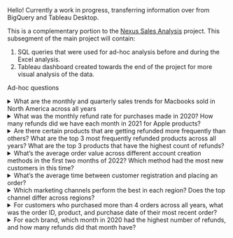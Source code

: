 Hello! Currently a work in progress, transferring information over from BigQuery and Tableau Desktop.

This is a complementary portion to the [Nexus Sales Analysis](https://github.com/aduong58/portfolio_projects/tree/main/Nexus-Sales-Analysis) project. This subsegment of the main project will contain:
1. SQL queries that were used for ad-hoc analysis before and during the Excel analysis.
2. Tableau dashboard created towards the end of the project for more visual analysis of the data.


Ad-hoc questions
<details>
<summary>What are the monthly and quarterly sales trends for Macbooks sold in North America across all years </summary> <br>
  Insert notes for this questions here.
  <pre> Insert SQL query here </pre>
</details>

<details>
<summary>What was the monthly refund rate for purchases made in 2020? How many refunds did we have each month in 2021 for Apple products?</summary> <br>
  Insert notes for this questions here.
  <pre> Insert SQL query here </pre>
</details>

<details>
<summary>Are there certain products that are getting refunded more frequently than others? What are the top 3 most frequently refunded products across all years? What are the top 3 products that have the highest count of refunds?</summary> <br>
  Insert notes for this questions here.
  <pre> Insert SQL query here </pre>
</details>

<details>
<summary>What’s the average order value across different account creation methods in the first two months of 2022? Which method had the most new customers in this time?</summary> <br>
  Insert notes for this questions here.
  <pre> Insert SQL query here </pre>
</details>

<details>
<summary>What’s the average time between customer registration and placing an order?</summary> <br>
  Insert notes for this questions here.
  <pre> Insert SQL query here </pre>
</details>

<details>
<summary>Which marketing channels perform the best in each region? Does the top channel differ across regions?</summary> <br>
  Insert notes for this questions here.
  <pre> Insert SQL query here </pre>
</details>

<details>
<summary>For customers who purchased more than 4 orders across all years, what was the order ID, product, and purchase date of their most recent order?</summary> <br>
  Insert notes for this questions here.
  <pre> Insert SQL query here </pre>
</details>

<details>
<summary>For each brand, which month in 2020 had the highest number of refunds, and how many refunds did that month have?</summary> <br>
  Insert notes for this questions here.
  <pre> Insert SQL query here </pre>
</details>

